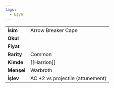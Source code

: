 ```yaml
---
tags:
  - Eşya
---  
```

  
|  |  |  
|---|---|  
| **İsim** | Arrow Breaker Cape|  
| **Okul** | |  
| **Fiyat** | |  
| **Rarity** | Common|  
| **Kimde** | [[Harrion]]|  
| **Menşei** | Warbroth|  
| **İşlev** | AC +2 vs projectile (attunement)|  
